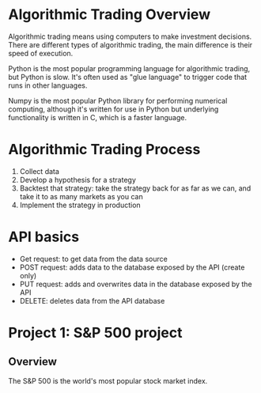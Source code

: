 # Algorithmic Trading Overview

Algorithmic trading means using computers to make investment decisions.
There are different types of algorithmic trading, the main difference is their speed of execution.

Python is the most popular programming language for algorithmic trading, but Python is slow. It's often used as "glue language" to trigger code that runs in other languages.

Numpy is the most popular Python library for performing numerical computing, although it's written for use in Python but underlying functionality is written in C, which is a faster language.


# Algorithmic Trading Process
1. Collect data
2. Develop a hypothesis for a strategy
3. Backtest that strategy: take the strategy back for as far as we can, and take it to as many markets as you can
4. Implement the strategy in production

# API basics
- Get request: to get data from the data source
- POST request: adds data to the database exposed by the API (create only)
- PUT request: adds and overwrites data in the database exposed by the API
- DELETE: deletes data from the API database

# Project 1: S&P 500 project
## Overview
The S&P 500 is the world's most popular stock market index.
